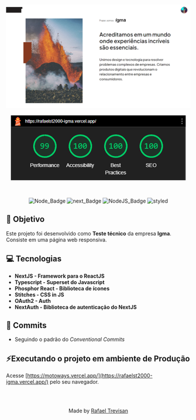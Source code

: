 <div align="center">

<img src="./public/images/homeprint.png"/>

 <br />
 <br />
<img src="./public/images/lighthouse.png"/>

&nbsp;

![Node_Badge][node_version_badge] ![next_Badge][next_badge] ![NodeJS_Badge][typescript] ![styled][styled]

</div>

## **:rocket: Objetivo**

Este projeto foi desenvolvido como **Teste técnico** da empresa **Igma**. Consiste em uma página web responsiva.

## **:computer: Tecnologias**

- **NextJS - Framework para o ReactJS**
- **Typescript - Superset do Javascript**
- **Phosphor React - Biblioteca de ícones**
- **Stitches - CSS in JS**
- **OAuth2 - Auth**
- **NextAuth - Biblioteca de autenticação do NextJS**

## **📩 Commits**

- Seguindo o padrão do *Conventional Commits*

## **⚡Executando o projeto em ambiente de Produção**

Acesse [https://motoways.vercel.app/](https://rafaelst2000-igma.vercel.app/) pelo seu navegador.

<br /> <br />
<div align="center">
  Made by <a href="https://www.linkedin.com/in/rafaelst2000/" target="_blank">Rafael Trevisan</a>
</div>

<!-- Badges -->

[node_version_badge]: https://img.shields.io/badge/Node-18.17.1-green
[next_badge]: https://img.shields.io/badge/Web-NextJS-blue
[typescript]: https://img.shields.io/badge/TS-Typescript-blue
[styled]: https://img.shields.io/badge/CSS-Stitches-yellow
